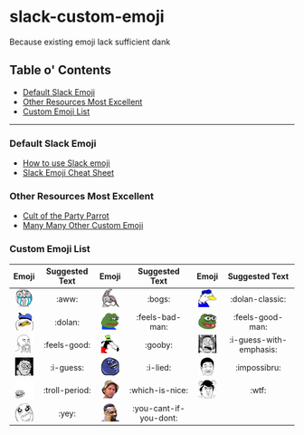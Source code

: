 # slack-custom-emoji
Because existing emoji lack sufficient dank

## Table o' Contents
- [Default Slack Emoji](#default-slack-emoji)
- [Other Resources Most Excellent](#other-resources-most-excellent)
- [Custom Emoji List](#custom-emoji-list)

-----

### Default Slack Emoji
- [How to use Slack emoji](https://get.slack.help/hc/en-us/articles/202931348-Emoji-and-emoticons)
- [Slack Emoji Cheat Sheet](https://www.webpagefx.com/tools/emoji-cheat-sheet/)

### Other Resources Most Excellent
- [Cult of the Party Parrot](http://cultofthepartyparrot.com/)
- [Many Many Other Custom Emoji](https://slackmojis.com/)

### Custom Emoji List

| Emoji | Suggested Text | Emoji | Suggested Text | Emoji | Suggested Text |
|:-----:|:--------------:|:-----:|:--------------:|:-----:|:--------------:|
| <img src="custom_emoji/aww.png" width="32" height="32"/> | :aww: | <img src="custom_emoji/bogs.png" width="32" height="32"/> | :bogs: | <img src="custom_emoji/dolan-classic.png" width="32" height="32"/> | :dolan-classic: |
| <img src="custom_emoji/dolan.png" width="32" height="32"/> | :dolan: | <img src="custom_emoji/feels-bad-man.png" width="32" height="32"/> | :feels-bad-man: | <img src="custom_emoji/feels-good-man.png" width="32" height="32"/> | :feels-good-man: |
| <img src="custom_emoji/feels-good.png" width="32" height="32"/> | :feels-good: | <img src="custom_emoji/gooby.png" width="32" height="32"/> | :gooby: | <img src="custom_emoji/i-guess-with-emphasis.png" width="32" height="32"/> | :i-guess-with-emphasis: |
| <img src="custom_emoji/i-guess.png" width="32" height="32"/> | :i-guess: | <img src="custom_emoji/i-lied.png" width="32" height="32"/> | :i-lied: | <img src="custom_emoji/impossibru.png" width="32" height="32"/> | :impossibru: |
| <img src="custom_emoji/troll-period.png" width="32" height="32"/> | :troll-period: | <img src="custom_emoji/which-is-nice.png" width="32" height="32"/> | :which-is-nice: | <img src="custom_emoji/wtf.png" width="32" height="32"/> | :wtf: |
| <img src="custom_emoji/yey.png" width="32" height="32"/> | :yey: | <img src="custom_emoji/you-cant-if-you-dont.png" width="32" height="32"/> | :you-cant-if-you-dont: |
